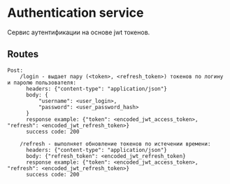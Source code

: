 # Authentication service

Сервис аутентификации на основе jwt токенов. 

## Routes
    Post: 
        /login - выдает пару (<token>, <refresh_token>) токенов по логину и паролю пользователя:
          headers: {"content-type": "application/json"}
          body: {
              "username": <user_login>,
              "password": <user_password_hash>
          }
          response example: {"token": <encoded_jwt_access_token>, "refresh": <encoded_jwt_refresh_token>}
          success code: 200
        
        /refresh - выполняет обновление токенов по истечении времени:
          headers: {"content-type": "application/json"}
          body: {"refresh_token": <encoded_jwt_refresh_token}
          response example: {"token": <encoded_jwt_access_token>, "refresh": <encoded_jwt_refresh_token>}
          success code: 200 
